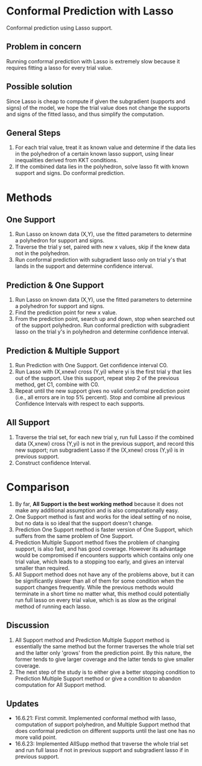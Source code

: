 # Conformal Prediction with Lasso

Conformal prediction using Lasso support. 

## Problem in concern

Running conformal prediction with Lasso is extremely slow because it requires fitting a lasso for every trial value. 

## Possible solution

Since Lasso is cheap to compute if given the subgradient (supports and signs) of the model, we hope the trial value does not change the supports and signs of the fitted lasso, and thus simplify the computation. 

## General Steps

1. For each trial value, treat it as known value and determine if the data lies in the polyhedron of a certain known lasso support, using linear inequalities derived from KKT conditions. 
2. If the combined data lies in the polyhedron, solve lasso fit with known support and signs. Do conformal prediction.

# Methods

## One Support

1. Run Lasso on known data (X,Y), use the fitted parameters to determine a polyhedron for support and signs. 
2. Traverse the trial y set, paired with new x values, skip if the knew data not in the polyhedron.
3. Run conformal prediction with subgradient lasso only on trial y's that lands in the support and determine confidence interval.

## Prediction & One Support

1. Run Lasso on known data (X,Y), use the fitted parameters to determine a polyhedron for support and signs. 
2. Find the prediction point for new x value.
3. From the prediction point, search up and down, stop when searched out of the support polyhedron. Run conformal prediction with subgradient lasso on the trial y's in polyhedron and determine confidence interval.

## Prediction & Multiple Support

1. Run Prediction with One Support. Get confidence interval C0.
2. Run Lasso with (X,xnew) cross (Y,yi) where yi is the first trial y that lies out of the support. Use this support, repeat step 2 of the previous method, get C1, combine with C0.
3. Repeat until the new support gives no valid conformal prediction point (i.e., all errors are in top 5% percent). Stop and combine all previous Confidence Intervals with respect to each supports.

## All Support 

1. Traverse the trial set, for each new trial y, run full Lasso if the combined data  (X,xnew) cross (Y,yi) is not in the previous support, and record this new support; run subgradient Lasso if the  (X,xnew) cross (Y,yi) is in previous support.  
2. Construct confidence Interval. 

# Comparison

1. By far, __All Support is the best working method__ because it does not make any additional assumption and is also computationally easy.
2. One Support method is fast and works for the ideal setting of no noise, but no data is so ideal that the support doesn't change. 
3. Prediction One Support method is faster version of One Support, which suffers from the same problem of One Support.
4. Prediction Multiple Support method fixes the problem of changing support, is also fast, and has good coverage. However its advantage would be compromised if encounters supports which contains only one trial value, which leads to a stopping too early, and gives an interval smaller than required.
5. All Support method does not have any of the problems above, but it can be significantly slower than all of them for some condition when the support changes frequently. While the previous methods would terminate in a short time no matter what, this method could potentially run full lasso on every trial value, which is as slow as the original method of running each lasso. 

## Discussion

1. All Support method and Prediction Multiple Support method is essentially the same method but the former traverses the whole trial set and the latter only 'grows' from the prediction point. By this nature, the former tends to give larger coverage and the latter tends to give smaller coverage. 
2. The next step of the study is to either give a better stopping condition to Prediction Multiple Support method or give a condition to abandon computation for All Support method. 

## Updates

- 16.6.21: First commit. Implemented conformal method with lasso, computation of support polyhedron, and Multiple Support method that does conformal prediction on different supports until the last one has no more valid point.
- 16.6.23: Implemented AllSupp method that traverse the whole trial set and run full lasso if not in previous support and subgradient lasso if in previous support. 
